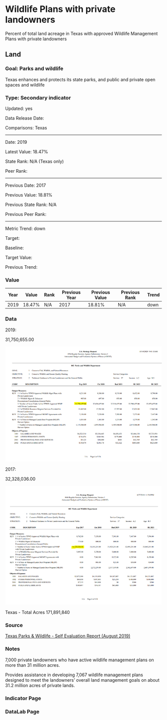 # Wildlife Plans with private landowners

Percent of total land acreage in Texas with approved Wildlife Management Plans with private landowners

## Land

### Goal: Parks and wildlife

Texas enhances and protects its state parks, and public and private open spaces and wildlife

### Type: Secondary indicator

Updated: yes

Data Release Date: 

Comparisons: Texas

----

Date: 2019

Latest Value: 18.47% 

State Rank: N/A (Texas only)

Peer Rank: 

----

Previous Date: 2017

Previous Value: 18.81%

Previous State Rank: N/A

Previous Peer Rank: 


----
Metric Trend: down

Target: 

Baseline: 

Target Value: 

Previous Trend: 



### Value

| Year      |  Value      | Rank        | Previous Year | Previous Value | Previous Rank | Trend | 
| ----------- | ----------- | ----------- | ----------- | ----------- | ----------- | -----------|
|   2019      |   18.47%    |   N/A      |    2017     |   18.81%    |    N/A       |    down    | 

### Data

2019:

31,750,655.00

![asd](./images/2019_privateacres.PNG)

2017:

32,328,036.00

![asd](./images/2017_privateacres.PNG)

Texas - Total Acres
171,891,840

### Source

[Texas Parks & Wildlife - Self Evaluation Report (August 2019)](https://tpwd.texas.gov/publications/nonpwdpubs/media/tpwd_sunset_self_evaluation_report_2019.pdf)

### Notes

7,000 private landowners who have
active wildlife management plans on more than 31 million acres.

Provides assistance in developing 7,067 wildlife management plans designed to meet the
landowners’ overall land management goals on about 31.2 million acres of private lands.

### Indicator Page


### DataLab Page
